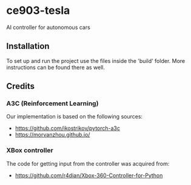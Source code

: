 # ce903-tesla
AI controller for autonomous cars

## Installation
To set up and run the project use the files inside the 'build' folder. More instructions can be found there as well.

## Credits
### A3C (Reinforcement Learning)
Our implementation is based on the following sources:
- https://github.com/ikostrikov/pytorch-a3c
- https://morvanzhou.github.io/

### XBox controller
The code for getting input from the controller was acquired from:
- https://github.com/r4dian/Xbox-360-Controller-for-Python
